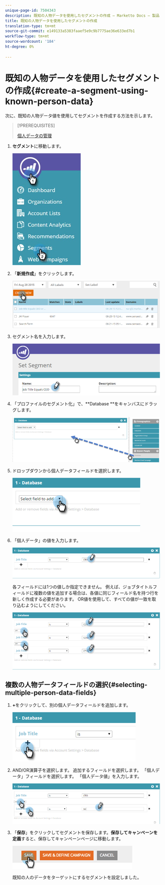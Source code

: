 ```yaml
---
unique-page-id: 7504343
description: 既知の人物データを使用したセグメントの作成 — Marketto Docs — 製品ドキュメント
title: 既知の人物データを使用したセグメントの作成
translation-type: tm+mt
source-git-commit: e149133a5383faaef5e9c9b7775ae36e633ed7b1
workflow-type: tm+mt
source-wordcount: '184'
ht-degree: 0%

---
```



# 既知の人物データを使用したセグメントの作成{#create-a-segment-using-known-person-data}

次に、既知の人物データ値を使用してセグメントを作成する方法を示します。

>[!PREREQUISITES]
>
>[個人データの管理](manage-person-data.md)

1. **セグメント**&#x200B;に移動します。

   ![](assets/new-dropdown-segments-hand-2.jpg)

1. 「**新規作成**」をクリックします。

   ![](assets/image2015-8-28-13-3a19-3a59.png)

1. セグメント名を入力します。

   ![](assets/image2015-8-28-13-3a2-3a59.png)

1. 「プロファイルのセグメント化」で、**Database **をキャンバスにドラッグします。

   ![](assets/four-1.png)

1. ドロップダウンから個人データフィールドを選択します。

   ![](assets/five-1.png)

1. 「個人データ」の値を入力します。

   ![](assets/six.png)

   各フィールドには1つの値しか指定できません。 例えば、ジョブタイトルフィールドに複数の値を追加する場合は、各値に同じフィールド名を持つ行を新しく作成する必要があります。 OR値を使用して、すべての値が一致を取り込むようにしてください。

   ![](assets/seven-1.png)

## 複数の人物データフィールドの選択{#selecting-multiple-person-data-fields}

1. **+**&#x200B;をクリックして、別の個人データフィールドを追加します。

   ![](assets/eight.png)

1. AND/OR演算子を選択します。 追加するフィールドを選択します。 「個人データ」フィールドを選択します。 「個人データ値」を入力します。

   ![](assets/nine.png)

1. 「**保存**」をクリックしてセグメントを保存します。**保存してキャンペーンを定義**すると、保存してキャンペーンページに移動します。

   ![](assets/image2014-11-19-19-3a48-3a20-1.png)

   既知の人のデータをターゲットにするセグメントを設定しました。

